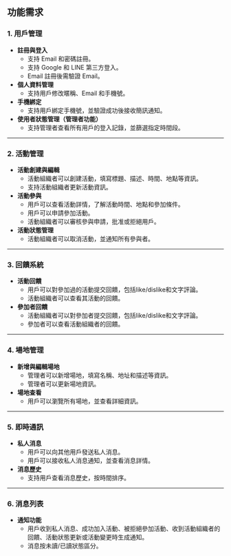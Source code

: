 ## 功能需求

### 1. 用戶管理
- **註冊與登入**
  - 支持 Email 和密碼註冊。
  - 支持 Google 和 LINE 第三方登入。
  - Email 註冊後需驗證 Email。
- **個人資料管理**
  - 支持用戶修改暱稱、Email 和手機號。
- **手機綁定**
  - 支持用戶綁定手機號，並驗證成功後接收簡訊通知。
- **使用者狀態管理（管理者功能）**
  - 支持管理者查看所有用戶的登入記錄，並篩選指定時間段。

---

### 2. 活動管理
- **活動創建與編輯**
  - 活動組織者可以創建活動，填寫標題、描述、時間、地點等資訊。
  - 支持活動組織者更新活動資訊。
- **活動參與**
  - 用戶可以查看活動詳情，了解活動時間、地點和參加條件。
  - 用戶可以申請參加活動。
  - 活動組織者可以審核參與申請，批准或拒絕用戶。
- **活動狀態管理**
  - 活動組織者可以取消活動，並通知所有參與者。

---

### 3. 回饋系統
- **活動回饋**
  - 用戶可以對參加過的活動提交回饋，包括like/dislike和文字評論。
  - 活動組織者可以查看其活動的回饋。
- **參加者回饋**
  - 活動組織者可以對參加者提交回饋，包括like/dislike和文字評論。
  - 參加者可以查看活動組織者的回饋。

---

### 4. 場地管理
- **新增與編輯場地**
  - 管理者可以新增場地，填寫名稱、地址和描述等資訊。
  - 管理者可以更新場地資訊。
- **場地查看**
  - 用戶可以瀏覽所有場地，並查看詳細資訊。

---

### 5. 即時通訊
- **私人消息**
  - 用戶可以向其他用戶發送私人消息。
  - 用戶可以接收私人消息通知，並查看消息詳情。
- **消息歷史**
  - 支持用戶查看消息歷史，按時間排序。

---

### 6. 消息列表
- **通知功能**
  - 用戶收到私人消息、成功加入活動、被拒絕參加活動、收到活動組織者的回饋、活動狀態更新或活動變更時生成通知。
  - 消息按未讀/已讀狀態區分。